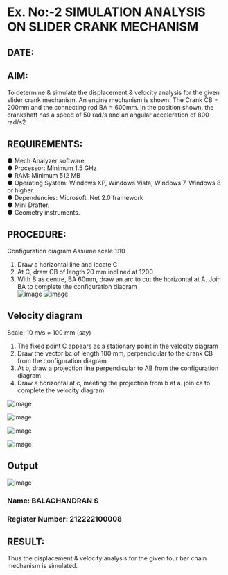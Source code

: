 
# Ex. No:-2   SIMULATION ANALYSIS ON SLIDER CRANK MECHANISM

## DATE: 

## AIM:
To determine & simulate the displacement & velocity analysis for the given slider crank mechanism. 
An engine mechanism is shown. The Crank CB = 200mm and the connecting rod BA = 600mm. In the position shown, the crankshaft has a speed of 50 rad/s and an angular acceleration of 800 rad/s2

## REQUIREMENTS:
   ●	Mech Analyzer software.</br>
   ●	Processor: Minimum 1.5 GHz</br>
   ●	RAM: Minimum 512 MB</br>
   ●	Operating System: Windows XP, Windows Vista, Windows 7, Windows 8 or higher.</br>
   ●	Dependencies: Microsoft .Net 2.0 framework</br>
   ●	Mini Drafter.</br>
   ●	Geometry instruments.</br>

## PROCEDURE:
  Configuration diagram
  Assume scale 1:10</br>
  1. Draw a horizontal line and locate C </br>
  2. At C, draw CB of length 20 mm inclined at 1200 </br>
  3. With B as centre, BA 60mm, draw an arc to cut the horizontal at A. Join BA to complete the configuration diagram </br>
![image](https://github.com/Sellakumar1987/Ex.-No.2---SIMULATION-ANALYSIS-ON-SLIDER-CRANK-MECHANISM/assets/113594316/0e905314-0fc5-4e13-a513-67c95aced702)
![image](https://github.com/Sellakumar1987/Ex.-No.2---SIMULATION-ANALYSIS-ON-SLIDER-CRANK-MECHANISM/assets/113594316/590ca17d-5a31-427c-816d-975478542bcd)

## Velocity diagram
  Scale: 10 m/s = 100 mm (say) 
  1. The fixed point C appears as a stationary point in the velocity diagram </br>
  2. Draw the vector bc of length 100 mm, perpendicular to the crank CB from the configuration diagram </br>
  3. At b, draw a projection line perpendicular to AB from the configuration diagram </br>
  4. Draw a horizontal at c, meeting the projection from b at a. join ca to complete the velocity diagram.</br>

![image](https://github.com/Sellakumar1987/Ex.-No.2---SIMULATION-ANALYSIS-ON-SLIDER-CRANK-MECHANISM/assets/113594316/23ca1772-5a92-4b8b-a8bc-e149da33d297)

![image](https://github.com/Sellakumar1987/Ex.-No.2---SIMULATION-ANALYSIS-ON-SLIDER-CRANK-MECHANISM/assets/113594316/d1412f9a-dcab-4433-a9a5-b5d6d19257b9)

![image](https://github.com/Sellakumar1987/Ex.-No.2---SIMULATION-ANALYSIS-ON-SLIDER-CRANK-MECHANISM/assets/113594316/b703f1f3-def1-4fd9-a9da-6b5c4d57b632)

![image](https://github.com/Sellakumar1987/Ex.-No.2---SIMULATION-ANALYSIS-ON-SLIDER-CRANK-MECHANISM/assets/113594316/188cba1a-fe54-4549-a6e5-3bb6b8d7b120)

## Output
![image](https://github.com/Yuvaranithulasingam/Ex.-No.2---SIMULATION-ANALYSIS-ON-SLIDER-CRANK-MECHANISM/assets/121418522/78e6c82b-013e-4c16-8812-d001663ea2ce)

### Name: BALACHANDRAN S
### Register Number: 212222100008

## RESULT:
Thus the displacement & velocity analysis for the given four bar chain mechanism is simulated.
